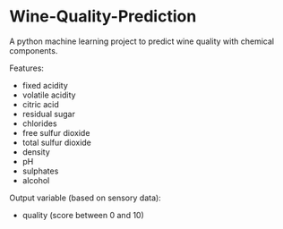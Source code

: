 # Wine-Quality-Prediction
A python machine learning project to predict wine quality with chemical components.

Features:
- fixed acidity
- volatile acidity
- citric acid
- residual sugar
- chlorides
- free sulfur dioxide
- total sulfur dioxide
- density
- pH
- sulphates
- alcohol

Output variable (based on sensory data): 
- quality (score between 0 and 10)
